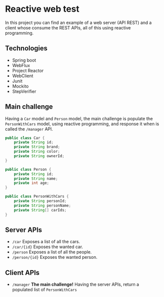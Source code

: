 # Reactive web test
In this project you can find an example of a web server (API REST) and a client whose consume the REST APIs, all of this using reactive programming.

## Technologies
* Spring boot
* WebFlux
* Project Reactor
* WebClient
* Junit
* Mockito
* StepVerifier

## Main challenge
Having a ```Car``` model and ```Person``` model, the main challenge is populate the ```PersonWithCars``` model, using reactive programming, and response it when is called the ```/manager``` API.
```java
public class Car {
    private String id;
    private String brand;
    private String color;
    private String ownerId;
}
``` 

```java
public class Person {
    private String id;
    private String name;
    private int age;
}
```

```java
public class PersonWithCars {
    private String personId;
    private String personName;
    private String[] carIds;
}
```

## Server APIs

* ```/car``` Exposes a list of all the cars.
* ```/car/{id}``` Exposes the wanted car.
* ```/person``` Exposes a list of all the people.
* ```/person/{id}``` Exposes the wanted person.


## Client APIs

* ```/manager``` **The main challenge!** Having the server APIs, return a populated list of ```PersonWithCars```